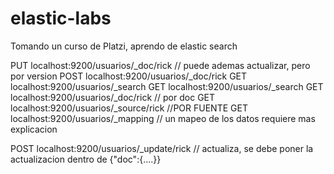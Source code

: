 # elastic-labs
Tomando un curso de Platzi, aprendo de elastic search

PUT localhost:9200/usuarios/_doc/rick // puede ademas actualizar, pero por version
POST localhost:9200/usuarios/_doc/rick
GET localhost:9200/usuarios/_search
GET localhost:9200/usuarios/_search
GET localhost:9200/usuarios/_doc/rick // por doc
GET localhost:9200/usuarios/_source/rick //POR FUENTE
GET localhost:9200/usuarios/_mapping // un mapeo de los datos requiere mas explicacion

POST localhost:9200/usuarios/_update/rick // actualiza, se debe poner la actualizacion dentro de {"doc":{....}}
